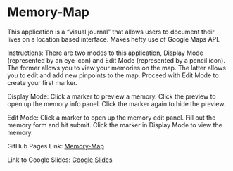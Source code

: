 # Memory-Map

This application is a “visual journal” that allows users to document their lives on a location based interface. Makes hefty use of Google Maps API.

Instructions: There are two modes to this application, Display Mode (represented by an eye icon) and Edit Mode (represented by a pencil icon). The former allows you to view your memories on the map. The latter allows you to edit and add new pinpoints to the map. Proceed with Edit Mode to create your first marker.

Display Mode: Click a marker to preview a memory. Click the preview to open up the memory info panel. Click the marker again to hide the preview.

Edit Mode: Click a marker to open up the memory edit panel. Fill out the memory form and hit submit. Click the marker in Display Mode to view the memory.

GitHub Pages Link: [Memory-Map](https://memory-map.github.io/Main/)

Link to Google Slides: [Google Slides](https://docs.google.com/presentation/d/1B2i_RZkZwiOaBuKQS-gurIIk8xswqZCLEqwdR7bBtGo/edit#slide=id.p)